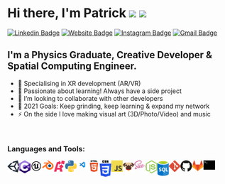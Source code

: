 <h1> Hi there, I'm Patrick <img src="https://media.giphy.com/media/hvRJCLFzcasrR4ia7z/giphy.gif" width="28"> <img src="https://emojis.slackmojis.com/emojis/images/1531849430/4246/blob-sunglasses.gif?1531849430" width="28"/> </h1>

[![Linkedin Badge](https://img.shields.io/badge/-patmw-blue?style=flat&logo=Linkedin&logoColor=white&link=https://www.linkedin.com/in/pat-mw/)][linkedin]
[![Website Badge](https://img.shields.io/badge/-patmw.me-47CCCC?style=flat&logo=Google-Chrome&logoColor=white&link=https://patmw.me)][website]
[![Instagram Badge](https://img.shields.io/badge/-@pat.mw-purple?style=flat&logo=instagram&logoColor=white&link=https://instagram.com/pat.mw/)][instagram]
[![Gmail Badge](https://img.shields.io/badge/-pmassowalsh-c14438?style=flat&logo=Gmail&logoColor=white&link=mailto:pmassowalsh@gmail.com)][mail]

## I'm a Physics Graduate, Creative Developer & Spatial Computing Engineer.
- 👾 Specialising in XR development (AR/VR)
- 🌱 Passionate about learning! Always have a side project
- 👯 I’m looking to collaborate with other developers
- 🥅 2021 Goals: Keep grinding, keep learning & expand my network
- ⚡ On the side I love making visual art (3D/Photo/Video) and music

<br />

### Languages and Tools:



[<img align="left" alt="Unity Engine" width="26px" src="https://raw.githubusercontent.com/pat-mw/pat-mw/c3f967a84ace02417b3b5f3b5c74c4b578a5d623/software_icons/unity.svg" />][unity]
[<img align="left" alt="C#" width="26px" src="https://raw.githubusercontent.com/pat-mw/pat-mw/c3f967a84ace02417b3b5f3b5c74c4b578a5d623/software_icons/c-sharp.svg" />][csharp]
[<img align="left" alt="Unreal Engine" width="26px" src="https://raw.githubusercontent.com/pat-mw/pat-mw/c3f967a84ace02417b3b5f3b5c74c4b578a5d623/software_icons/unreal.svg" />][unreal]
[<img align="left" alt="Blender" width="26px" src="https://raw.githubusercontent.com/pat-mw/pat-mw/c3f967a84ace02417b3b5f3b5c74c4b578a5d623/software_icons/blender.svg" />][blender]
[<img align="left" alt="A-Frame" width="26px" src="https://raw.githubusercontent.com/pat-mw/pat-mw/c3f967a84ace02417b3b5f3b5c74c4b578a5d623/software_icons/a-frame.svg" />][aframe]
[<img align="left" alt="Python" width="26px" src="https://raw.githubusercontent.com/pat-mw/pat-mw/c3f967a84ace02417b3b5f3b5c74c4b578a5d623/software_icons/python.svg" />][python]
[<img align="left" alt="VS Code" width="26px" src="https://raw.githubusercontent.com/pat-mw/pat-mw/c3f967a84ace02417b3b5f3b5c74c4b578a5d623/software_icons/vs-code.svg" />][vscode]
[<img align="left" alt="HTML5" width="26px" src="https://raw.githubusercontent.com/pat-mw/pat-mw/c3f967a84ace02417b3b5f3b5c74c4b578a5d623/software_icons/html5.svg" />][html]
[<img align="left" alt="CSS3" width="26px" src="https://raw.githubusercontent.com/pat-mw/pat-mw/c3f967a84ace02417b3b5f3b5c74c4b578a5d623/software_icons/css3.svg" />][css]
[<img align="left" alt="JavaScript" width="26px" src="https://raw.githubusercontent.com/pat-mw/pat-mw/c3f967a84ace02417b3b5f3b5c74c4b578a5d623/software_icons/javascript.svg" />][js]
[<img align="left" alt="Pug" width="26px" src="https://raw.githubusercontent.com/pat-mw/pat-mw/c3f967a84ace02417b3b5f3b5c74c4b578a5d623/software_icons/pug.svg" />][pug]
[<img align="left" alt="Sass" width="26px" src="https://raw.githubusercontent.com/pat-mw/pat-mw/c3f967a84ace02417b3b5f3b5c74c4b578a5d623/software_icons/sass.svg" />][sass] 
[<img align="left" alt="Node.js" width="26px" src="https://raw.githubusercontent.com/pat-mw/pat-mw/c3f967a84ace02417b3b5f3b5c74c4b578a5d623/software_icons/nodejs.svg" />][node]
[<img align="left" alt="SQL" width="26px" src="https://raw.githubusercontent.com/pat-mw/pat-mw/c3f967a84ace02417b3b5f3b5c74c4b578a5d623/software_icons/sql.svg" />][SQL]
[<img align="left" alt="Git" width="26px" src="https://raw.githubusercontent.com/pat-mw/pat-mw/c3f967a84ace02417b3b5f3b5c74c4b578a5d623/software_icons/git.svg" />][git]
[<img align="left" alt="GitHub" width="26px" src="https://raw.githubusercontent.com/pat-mw/pat-mw/c3f967a84ace02417b3b5f3b5c74c4b578a5d623/software_icons/github.svg" />][github]
[<img align="left" alt="GitLab" width="26px" src="https://raw.githubusercontent.com/pat-mw/pat-mw/c3f967a84ace02417b3b5f3b5c74c4b578a5d623/software_icons/gitlab.svg" />][gitlab]
[<img align="left" alt="Terminal" width="26px" src="https://raw.githubusercontent.com/pat-mw/pat-mw/c3f967a84ace02417b3b5f3b5c74c4b578a5d623/software_icons/terminal.svg" />][terminal]

[website]: https://patmw.me
[youtube]: https://youtube.com/patmw
[instagram]: https://instagram.com/pat.mw
[linkedin]: https://www.linkedin.com/in/pat-mw/
[mail]: mailto:pmassowalsh@gmail.com

<!--  -->

[unity]:https://unity.com/
[csharp]: https://docs.microsoft.com/en-us/dotnet/csharp/
[unreal]:https://www.unrealengine.com/en-US/
[blender]:https://www.blender.org/
[aframe]:https://aframe.io/
[python]:https://www.python.org/
[vscode]:https://code.visualstudio.com/
[html]:https://www.w3schools.com/html/
[css]:https://www.w3schools.com/css/
[js]:https://www.javascript.com/
[pug]:https://pugjs.org/api/getting-started.html
[sass]:https://sass-lang.com/
[node]:https://nodejs.org/en/
[sql]:https://www.w3schools.com/sql/
[git]:https://git-scm.com/
[github]:https://github.com/
[gitlab]:https://gitlab.com/
[terminal]:https://www.microsoft.com/en-gb/p/windows-terminal/9n0dx20hk701?rtc=1&activetab=pivot:overviewtab
